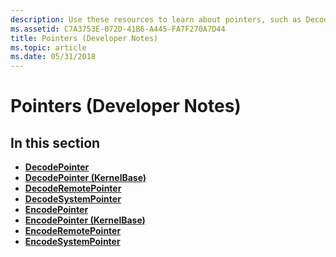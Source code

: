 ```yaml
---
description: Use these resources to learn about pointers, such as DecodePointer, DecodeRemotePointer, and EncodePointer.
ms.assetid: C7A3753E-072D-41B6-A445-FA7F270A7D44
title: Pointers (Developer Notes)
ms.topic: article
ms.date: 05/31/2018
---
```


# Pointers (Developer Notes)

## In this section

-   [**DecodePointer**](/previous-versions//bb432242(v=vs.85))
-   [**DecodePointer (KernelBase)**](/previous-versions//ee388304(v=vs.85))
-   [**DecodeRemotePointer**](/previous-versions//dn877133(v=vs.85))
-   [**DecodeSystemPointer**](/previous-versions//bb432243(v=vs.85))
-   [**EncodePointer**](/previous-versions//bb432254(v=vs.85))
-   [**EncodePointer (KernelBase)**](/previous-versions//ee388305(v=vs.85))
-   [**EncodeRemotePointer**](/previous-versions//dn877135(v=vs.85))
-   [**EncodeSystemPointer**](/previous-versions//bb432255(v=vs.85))

 

 
